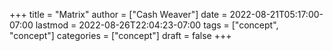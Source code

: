 +++
title = "Matrix"
author = ["Cash Weaver"]
date = 2022-08-21T05:17:00-07:00
lastmod = 2022-08-26T22:04:23-07:00
tags = ["concept", "concept"]
categories = ["concept"]
draft = false
+++
